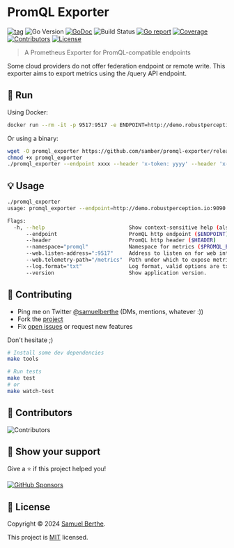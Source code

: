 
# PromQL Exporter

[![tag](https://img.shields.io/github/tag/samber/promql-exporter.svg)](https://github.com/samber/promql-exporter/releases)
![Go Version](https://img.shields.io/badge/Go-%3E%3D%201.18.0-%23007d9c)
[![GoDoc](https://godoc.org/github.com/samber/promql-exporter?status.svg)](https://pkg.go.dev/github.com/samber/promql-exporter)
![Build Status](https://github.com/samber/promql-exporter/actions/workflows/test.yml/badge.svg)
[![Go report](https://goreportcard.com/badge/github.com/samber/promql-exporter)](https://goreportcard.com/report/github.com/samber/promql-exporter)
[![Coverage](https://img.shields.io/codecov/c/github/samber/promql-exporter)](https://codecov.io/gh/samber/promql-exporter)
[![Contributors](https://img.shields.io/github/contributors/samber/promql-exporter)](https://github.com/samber/promql-exporter/graphs/contributors)
[![License](https://img.shields.io/github/license/samber/promql-exporter)](./LICENSE)

> A Prometheus Exporter for PromQL-compatible endpoints

Some cloud providers do not offer federation endpoint or remote write. This exporter aims to export metrics using the /query API endpoint.

## 🚀 Run

Using Docker:

```sh
docker run --rm -it -p 9517:9517 -e ENDPOINT=http://demo.robustperception.io:9090 samber/promql-exporter:v0.1.0
```

Or using a binary:

```sh
wget -O promql_exporter https://github.com/samber/promql-exporter/releases/download/v0.1.0/promql_exporter_0.1.0_linux_amd64
chmod +x promql_exporter
./promql_exporter --endpoint xxxx --header 'x-token: yyyy' --header 'x-token: zzzz'
```

## 💡 Usage

```sh
./promql_exporter
usage: promql_exporter --endpoint=http://demo.robustperception.io:9090 [<flags>]

Flags:
  -h, --help                           Show context-sensitive help (also try --help-long and --help-man).
      --endpoint                       PromQL http endpoint ($ENDPOINT)
      --header                         PromQL http header ($HEADER)
      --namespace="promql"             Namespace for metrics ($PROMQL_EXPORTER_NAMESPACE)
      --web.listen-address=":9517"     Address to listen on for web interface and telemetry. ($PROMQL_EXPORTER_WEB_LISTEN_ADDRESS)
      --web.telemetry-path="/metrics"  Path under which to expose metrics. ($PROMQL_EXPORTER_WEB_TELEMETRY_PATH)
      --log.format="txt"               Log format, valid options are txt and json ($PROMQL_EXPORTER_LOG_FORMAT)
      --version                        Show application version.
```

## 🤝 Contributing

- Ping me on Twitter [@samuelberthe](https://twitter.com/samuelberthe) (DMs, mentions, whatever :))
- Fork the [project](https://github.com/samber/promql-exporter)
- Fix [open issues](https://github.com/samber/promql-exporter/issues) or request new features

Don't hesitate ;)

```bash
# Install some dev dependencies
make tools

# Run tests
make test
# or
make watch-test
```

## 👤 Contributors

![Contributors](https://contrib.rocks/image?repo=samber/promql-exporter)

## 💫 Show your support

Give a ⭐️ if this project helped you!

[![GitHub Sponsors](https://img.shields.io/github/sponsors/samber?style=for-the-badge)](https://github.com/sponsors/samber)

## 📝 License

Copyright © 2024 [Samuel Berthe](https://github.com/samber).

This project is [MIT](./LICENSE) licensed.
